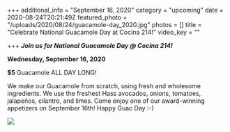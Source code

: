 +++
additional_info = "September 16, 2020"
category = "upcoming"
date = 2020-08-24T20:21:49Z
featured_photo = "/uploads/2020/08/24/guacamole-day_2020.jpg"
photos = []
title = "Celebrate National Guacamole Day at Cocina 214!"
video_key = ""

+++
**_Join us for National Guacamole Day @ Cocina 214!_**

**Wednesday, September 16, 2020**

**$5** Guacamole ALL DAY LONG!

We make our Guacamole from scratch, using fresh and wholesome ingredients. We use the freshest Hass avocados, onions, tomatoes, jalapeños, cilantro, and limes. Come enjoy one of our award-winning appetizers on September 16th! Happy Guac Day :-)

![](/uploads/2020/08/24/guacamole-day_2020.jpg)